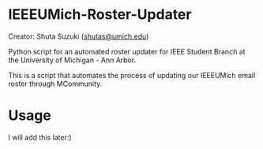 # IEEEUMich-Roster-Updater
Creator: Shuta Suzuki (shutas@umich.edu)

Python script for an automated roster updater for IEEE Student Branch at the University of Michigan - Ann Arbor.  

This is a script that automates the process of updating our IEEEUMich email roster through MCommunity.

# Usage
I will add this later:)
